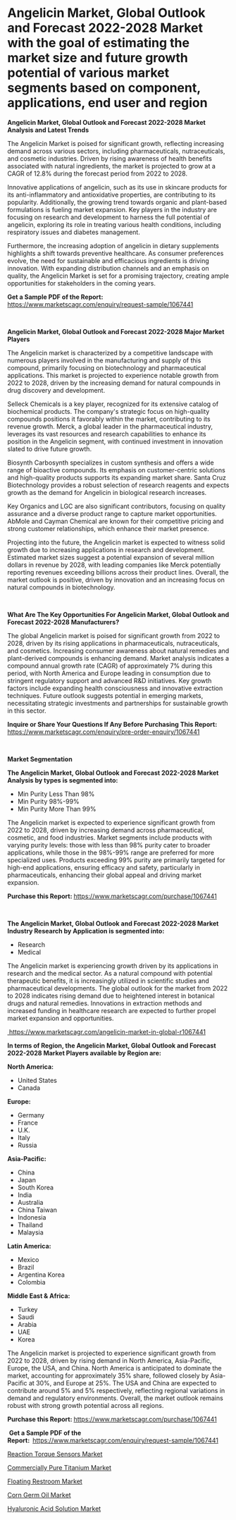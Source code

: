 <p><h1>Angelicin Market, Global Outlook and Forecast 2022-2028 Market with the goal of estimating the market size and future growth potential of various market segments based on component, applications, end user and region</h1></p><p><strong>Angelicin Market, Global Outlook and Forecast 2022-2028 Market Analysis and Latest Trends</strong></p>
<p><p>The Angelicin Market is poised for significant growth, reflecting increasing demand across various sectors, including pharmaceuticals, nutraceuticals, and cosmetic industries. Driven by rising awareness of health benefits associated with natural ingredients, the market is projected to grow at a CAGR of 12.8% during the forecast period from 2022 to 2028. </p><p>Innovative applications of angelicin, such as its use in skincare products for its anti-inflammatory and antioxidative properties, are contributing to its popularity. Additionally, the growing trend towards organic and plant-based formulations is fueling market expansion. Key players in the industry are focusing on research and development to harness the full potential of angelicin, exploring its role in treating various health conditions, including respiratory issues and diabetes management.</p><p>Furthermore, the increasing adoption of angelicin in dietary supplements highlights a shift towards preventive healthcare. As consumer preferences evolve, the need for sustainable and efficacious ingredients is driving innovation. With expanding distribution channels and an emphasis on quality, the Angelicin Market is set for a promising trajectory, creating ample opportunities for stakeholders in the coming years.</p></p>
<p><strong>Get a Sample PDF of the Report:&nbsp;</strong> <a href="https://www.marketscagr.com/enquiry/request-sample/1067441">https://www.marketscagr.com/enquiry/request-sample/1067441</a></p>
<p>&nbsp;</p>
<p><strong>Angelicin Market, Global Outlook and Forecast 2022-2028 Major Market Players</strong></p>
<p><p>The Angelicin market is characterized by a competitive landscape with numerous players involved in the manufacturing and supply of this compound, primarily focusing on biotechnology and pharmaceutical applications. This market is projected to experience notable growth from 2022 to 2028, driven by the increasing demand for natural compounds in drug discovery and development.</p><p>Selleck Chemicals is a key player, recognized for its extensive catalog of biochemical products. The company's strategic focus on high-quality compounds positions it favorably within the market, contributing to its revenue growth. Merck, a global leader in the pharmaceutical industry, leverages its vast resources and research capabilities to enhance its position in the Angelicin segment, with continued investment in innovation slated to drive future growth.</p><p>Biosynth Carbosynth specializes in custom synthesis and offers a wide range of bioactive compounds. Its emphasis on customer-centric solutions and high-quality products supports its expanding market share. Santa Cruz Biotechnology provides a robust selection of research reagents and expects growth as the demand for Angelicin in biological research increases.</p><p>Key Organics and LGC are also significant contributors, focusing on quality assurance and a diverse product range to capture market opportunities. AbMole and Cayman Chemical are known for their competitive pricing and strong customer relationships, which enhance their market presence.</p><p>Projecting into the future, the Angelicin market is expected to witness solid growth due to increasing applications in research and development. Estimated market sizes suggest a potential expansion of several million dollars in revenue by 2028, with leading companies like Merck potentially reporting revenues exceeding billions across their product lines. Overall, the market outlook is positive, driven by innovation and an increasing focus on natural compounds in biotechnology.</p></p>
<p>&nbsp;</p>
<p><strong>What Are The Key Opportunities For Angelicin Market, Global Outlook and Forecast 2022-2028 Manufacturers?</strong></p>
<p><p>The global Angelicin market is poised for significant growth from 2022 to 2028, driven by its rising applications in pharmaceuticals, nutraceuticals, and cosmetics. Increasing consumer awareness about natural remedies and plant-derived compounds is enhancing demand. Market analysis indicates a compound annual growth rate (CAGR) of approximately 7% during this period, with North America and Europe leading in consumption due to stringent regulatory support and advanced R&D initiatives. Key growth factors include expanding health consciousness and innovative extraction techniques. Future outlook suggests potential in emerging markets, necessitating strategic investments and partnerships for sustainable growth in this sector.</p></p>
<p><strong>Inquire or Share Your Questions If Any Before Purchasing This Report:</strong> <a href="https://www.marketscagr.com/enquiry/pre-order-enquiry/1067441">https://www.marketscagr.com/enquiry/pre-order-enquiry/1067441</a></p>
<p>&nbsp;</p>
<p><strong>Market Segmentation</strong></p>
<p><strong>The Angelicin Market, Global Outlook and Forecast 2022-2028 Market Analysis by types is segmented into:</strong></p>
<p><ul><li>Min Purity Less Than 98%</li><li>Min Purity 98%-99%</li><li>Min Purity More Than 99%</li></ul></p>
<p><p>The Angelicin market is expected to experience significant growth from 2022 to 2028, driven by increasing demand across pharmaceutical, cosmetic, and food industries. Market segments include products with varying purity levels: those with less than 98% purity cater to broader applications, while those in the 98%-99% range are preferred for more specialized uses. Products exceeding 99% purity are primarily targeted for high-end applications, ensuring efficacy and safety, particularly in pharmaceuticals, enhancing their global appeal and driving market expansion.</p></p>
<p><strong>Purchase this Report:&nbsp;</strong><a href="https://www.marketscagr.com/purchase/1067441">https://www.marketscagr.com/purchase/1067441</a></p>
<p>&nbsp;</p>
<p><strong>The Angelicin Market, Global Outlook and Forecast 2022-2028 Market Industry Research by Application is segmented into:</strong></p>
<p><ul><li>Research</li><li>Medical</li></ul></p>
<p><p>The Angelicin market is experiencing growth driven by its applications in research and the medical sector. As a natural compound with potential therapeutic benefits, it is increasingly utilized in scientific studies and pharmaceutical developments. The global outlook for the market from 2022 to 2028 indicates rising demand due to heightened interest in botanical drugs and natural remedies. Innovations in extraction methods and increased funding in healthcare research are expected to further propel market expansion and opportunities.</p></p>
<p><a href="https://www.marketscagr.com/angelicin-market-in-global-r1067441">&nbsp;https://www.marketscagr.com/angelicin-market-in-global-r1067441</a></p>
<p><strong>In terms of Region, the Angelicin Market, Global Outlook and Forecast 2022-2028 Market Players available by Region are:</strong></p>
<p>
    <p> <strong> North America: </strong>
        <ul>
            <li>United States</li>
            <li>Canada</li>
        </ul>
        </p> 
    <p> <strong> Europe: </strong>
        <ul>
            <li>Germany</li>
            <li>France</li>
            <li>U.K.</li>
            <li>Italy</li>
            <li>Russia</li>
        </ul>
        </p> 
    <p> <strong> Asia-Pacific: </strong>
        <ul>
            <li>China</li>
            <li>Japan</li>
            <li>South Korea</li>
            <li>India</li>
            <li>Australia</li>
            <li>China Taiwan</li>
            <li>Indonesia</li>
            <li>Thailand</li>
            <li>Malaysia</li>
        </ul>
        </p> 
    <p> <strong> Latin America: </strong>
        <ul>
            <li>Mexico</li>
            <li>Brazil</li>
            <li>Argentina Korea</li>
            <li>Colombia</li>
        </ul>
        </p> 
    <p> <strong> Middle East & Africa: </strong>
        <ul>
            <li>Turkey</li>
            <li>Saudi</li>
            <li>Arabia</li>
            <li>UAE</li>
            <li>Korea</li>
        </ul>
    </p>
    </p>
<p><p>The Angelicin market is projected to experience significant growth from 2022 to 2028, driven by rising demand in North America, Asia-Pacific, Europe, the USA, and China. North America is anticipated to dominate the market, accounting for approximately 35% share, followed closely by Asia-Pacific at 30%, and Europe at 25%. The USA and China are expected to contribute around 5% and 5% respectively, reflecting regional variations in demand and regulatory environments. Overall, the market outlook remains robust with strong growth potential across all regions.</p></p>
<p><strong>Purchase this Report: </strong><a href="https://www.marketscagr.com/purchase/1067441">https://www.marketscagr.com/purchase/1067441</a></p>
<p>&nbsp;<strong>Get a Sample PDF of the Report:&nbsp;&nbsp;</strong><a href="https://www.marketscagr.com/enquiry/request-sample/1067441">https://www.marketscagr.com/enquiry/request-sample/1067441</a></p>
<p><strong></strong></p>
<p><p><a href="https://medium.com/@estellaemmerich/the-reaction-torque-sensors-industry-analysis-report-offers-a-comprehensive-and-current-9c03caa445f6">Reaction Torque Sensors Market</a></p><p><a href="https://issuu.com/reportprime-2/docs/commercially-pure-titanium-market-s_0c5238c603b1b7">Commercially Pure Titanium Market</a></p><p><a href="https://www.linkedin.com/pulse/floating-restroom-industry-insights-report-analyzing-market-trends-jgwgf?trackingId=Q6%2BosCF8TtSQTCGIQ60iXQ%3D%3D">Floating Restroom Market</a></p><p><a href="https://medium.com/@yankeeegox_3026/driving-market-forces-in-the-corn-germ-oil-market-market-trends-and-future-forecasts-till-2031-8e157359606f">Corn Germ Oil Market</a></p><p><a href="https://issuu.com/reportprime-2/docs/hyaluronic-acid-solution-market-siz_12ef26364f119d">Hyaluronic Acid Solution Market</a></p></p>